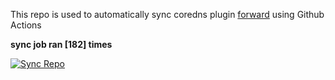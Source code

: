 This repo is used to automatically sync coredns plugin [forward](https://github.com/QZLin/forward) using Github Actions

**sync job ran [182] times**

[![Sync Repo](https://github.com/QZLin/coredns-extract/actions/workflows/sync.yaml/badge.svg)](https://github.com/QZLin/coredns-extract/actions/workflows/sync.yaml)
